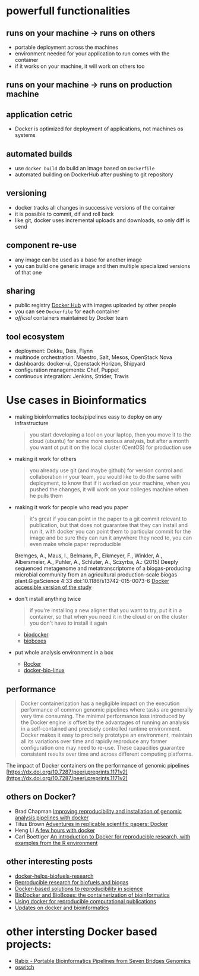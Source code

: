 # powerfull functionalities
## runs on your machine -> runs on others
- portable deployment across the machines
- environment needed for your application to run comes with the container
- if it works on your machine, it will work on others too

## runs on your machine -> runs on production machine
## application cetric
- Docker is optimized for deployment of applications, not machines os systems

## automated builds
- use `docker build` do build an image based on `Dockerfile`
- automated building on DockerHub after pushing to git repository

## versioning
- docker tracks all changes in successive versions of the container
- it is possible to commit, dif and roll back
- like git, docker uses incremental uploads and downloads, so only diff is send

## component re-use
- any image can be used as a base for another image
- you can build one generic image and then multiple specialized versions of that one

## sharing
- public registry [Docker Hub](https://hub.docker.com/) with images uploaded by other people
- you can see `Dockerfile` for each container
- _official_ containers maintained by Docker team

## tool ecosystem
- deployment: Dokku, Deis, Flynn
- multinode orchestration: Maestro, Salt, Mesos, OpenStack Nova
- dashboards: docker-ui, Openstack Horizon, Shipyard
- configuration managements: Chef, Puppet
- continuous integration: Jenkins, Strider, Travis

# Use cases in Bioinformatics
- making bioinformatics tools/pipelines easy to deploy on any infrastructure

  > you start developing a tool on your laptop, then you move it to the cloud (ubuntu) for some more serious analysis, but after a month you want ot put it on the local cluster (CentOS) for production use

- making it work for others

  > you already use git (and maybe github) for version control and collaboration in your team, you would like to do the same with deployment, to know that if it worked on your machine, when you pushed the changes, it will work on your colleges machine when he pulls them

- making it work for people who read you paper

  > it's great if you can point in the paper to a git commit relevant to publication, but that does not guarantee that they can install and run it, with docker you can point them to particular commit for the image and be sure they can run it anywhere they need to, you can even make whole paper reproducible

    Bremges, A., Maus, I., Belmann, P., Eikmeyer, F., Winkler, A., Albersmeier, A., Puhler, A., Schluter, A., Sczyrba, A.: (2015) Deeply sequenced metagenome and metatranscriptome of a biogas-producing microbial community from an agricultural production-scale biogas plant.GigaScience 4:33 doi:10.1186/s13742-015-0073-6 [Docker accessible version of the study](https://registry.hub.docker.com/u/metagenomics/2015-biogas-cebitec/)

- don't install anything twice

  > if you're installing a new aligner that you want to try, put it in a container, so that when you need it in the cloud or on the cluster you don't have to install it again

  - [biodocker](https://github.com/BioDocker)
  - [bioboxes](https://github.com/bioboxes)

- put whole analysis environment in a box
  - [Rocker](https://github.com/rocker-org)
  - [docker-bio-linux](https://hub.docker.com/r/gawbul/docker-bio-linux8/)

## performance
> Docker containerization has a negligible impact on the execution performance of common genomic pipelines where tasks are generally very time consuming. The minimal performance loss introduced by the Docker engine is offset by the advantages of running an analysis in a self-contained and precisely controlled runtime environment. Docker makes it easy to precisely prototype an environment, maintain all its variations over time and rapidly reproduce any former configuration one may need to re-use. These capacities guarantee consistent results over time and across different computing platforms.

The impact of Docker containers on the performance of genomic pipelines [https://dx.doi.org/10.7287/peerj.preprints.1171v2](https://dx.doi.org/10.7287/peerj.preprints.1171v2)

## others on Docker?
- Brad Chapman [Improving reproducibility and installation of genomic analysis pipelines with docker](http://bcb.io/2014/03/06/improving-reproducibility-and-installation-of-genomic-analysis-pipelines-with-docker/)
- Titus Brown [Adventures in replicable scientific papers: Docker](http://ivory.idyll.org/blog//2015-docker-and-replicating-papers.html)
- Heng Li [A few hours with docker](https://lh3.github.io/2015/04/25/a-few-hours-with-docker/)
- Carl Boettiger [An introduction to Docker for reproducible research, with examples from the R environment](http://arxiv.org/abs/1410.0846)

## other interesting posts
- [docker-helps-biofuels-research](http://www.software.ac.uk/blog/2015-07-30-docker-helps-biofuels-research)
- [Reproducible research for biofuels and biogas](http://www.eurekalert.org/pub_releases/2015-07/g-rrf072715.php)
- [Docker-based solutions to reproducibility in science](http://blog.sbgenomics.com/docker-based-solutions-to-reproducibility-in-science/)
- [BioDocker and BioBoxes: the containerization of bioinformatics](http://www.acgt.me/blog/2015/8/25/biodocker-and-bioboxes-the-containerization-of-bioinformatics)
- [Using docker for reproducible computational publications](http://melissagymrek.com/science/2014/08/29/docker-reproducible-research.html)
- [Updates on docker and bioinformatics](http://bioinfoblog.it/2015/03/updates-on-docker-and-bioinformatics/)

# other intersting Docker based projects:
- [Rabix - Portable Bioinformatics Pipelines from Seven Bridges Genomics](www.rabix.org)
- [oswitch](https://github.com/wurmlab/oswitch)
